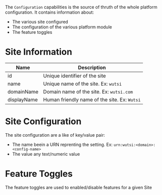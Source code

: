 The `Configuration` capabilities is the source of thruth of the whole platform configuration.
It contains information about:
- The various site configured
- The configuration of the various platform module
- The feature toggles

# Site Information
| Name  | Description |
|-------|--------------|
| id    | Unique identifier of the site |
| name  | Unique name of the site. Ex: `wutsi` |
| domainName | Domain name of the site. Ex: `wutsi.com` |
| displayName | Human friendly name of the site. Ex: `Wutsi` |

# Site Configuration
The site configuration are a like of key/value pair:
- The name beein a URN reprenting the setting. Ex: `urn:wutsi:<domain>:<config-name>`
- The value any text/numeric value

# Feature Toggles
The feature toggles are used to enabled/disable features for a given Site
